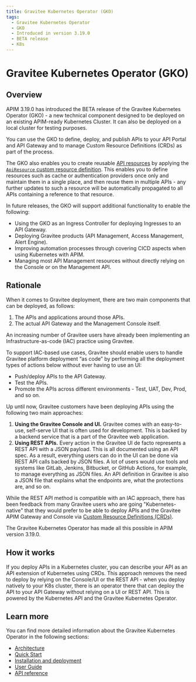 ```yaml
---
title: Gravitee Kubernetes Operator (GKO)
tags:
  - Gravitee Kubernetes Operator
  - GKO
  - Introduced in version 3.19.0
  - BETA release
  - K8s
---
```


# Gravitee Kubernetes Operator (GKO)

## Overview

APIM 3.19.0 has introduced the BETA release of the Gravitee Kubernetes Operator (GKO) - a new technical component designed to be deployed on an existing APIM-ready Kubernetes Cluster. It can also be deployed on a local cluster for testing purposes.

You can use the GKO to define, deploy, and publish APIs to your API Portal and API Gateway and to manage Custom Resource Definitions (CRDs) as part of the process.

The GKO also enables you to create reusable [API resources](../../../guides/misc./user-guide/publisher/resources/resources-overview.md) by applying the [`ApiResource` custom resource definition](apim-kubernetes-operator-user-guide-reusable-resources.md). This enables you to define resources such as cache or authentication providers once only and maintain them in a single place, and then reuse them in multiple APIs - any further updates to such a resource will be automatically propagated to all APIs containing a reference to that resource.

In future releases, the GKO will support additional functionality to enable the following:

* Using the GKO as an Ingress Controller for deploying Ingresses to an API Gateway.
* Deploying Gravitee products (API Management, Access Management, Alert Engine).
* Improving automation processes through covering CICD aspects when using Kubernetes with APIM.
* Managing most API Management resources without directly relying on the Console or on the Management API.

## Rationale

When it comes to Gravitee deployment, there are two main components that can be deployed, as follows:

1. The APIs and applications around those APIs.
2. The actual API Gateway and the Management Console itself.

An increasing number of Gravitee users have already been implementing an Infrastructure-as-code (IAC) practice using Gravitee.

To support IAC-based use cases, Gravitee should enable users to handle Gravitee platform deployment “as code” by performing all the deployment types of actions below without ever having to use an UI:

* Push/deploy APIs to the API Gateway.
* Test the APIs.
* Promote the APIs across different environments - Test, UAT, Dev, Prod, and so on.

Up until now, Gravitee customers have been deploying APIs using the following two main approaches:

1. **Using the Gravitee Console and UI.** Gravitee comes with an easy-to-use, self-serve UI that is often used for development. This is backed by a backend service that is a part of the Gravitee web application.
2. **Using REST APIs.** Every action in the Gravitee UI de facto represents a REST API with a JSON payload. This is all documented using an API spec. As a result, everything users can do in the UI can be done via REST API calls backed by JSON files. A lot of users would use tools and systems like GitLab, Jenkins, Bitbucket, or GitHub Actions, for example, to manage everything as JSON files. An API definition in Gravitee is also a JSON file that explains what the endpoints are, what the protections are, and so on.

While the REST API method is compatible with an IAC approach, there has been feedback from many Gravitee users who are going "Kubernetes-native" that they would prefer to be able to deploy APIs and the Gravitee APIM Gateway and Console via [Custom Resource Definitions (CRDs)](apim-kubernetes-operator-definitions.md).

The Gravitee Kubernetes Operator has made all this possible in APIM version 3.19.0.

## How it works

If you deploy APIs in a Kubernetes cluster, you can describe your API as an API extension of Kubernetes using CRDs. This approach removes the need to deploy by relying on the Console/UI or the REST API - when you deploy natively to your K8s cluster, there is an operator there that can deploy the API to your API Gateway without relying on a UI or REST API. This is powered by the Kubernetes API and the Gravitee Kubernetes Operator.

## Learn more

You can find more detailed information about the Gravitee Kubernetes Operator in the following sections:

* [Architecture](apim-kubernetes-operator-architecture.md)
* [Quick Start](apim-kubernetes-operator-quick-start.md)
* [Installation and deployment](apim-kubernetes-operator-installation.md)
* [User Guide](apim-kubernetes-operator-user-guide.md)
* [API reference](apim-kubernetes-operator-api-reference.md)
